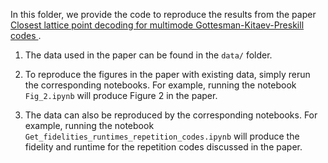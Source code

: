 In this folder, we provide the code to reproduce the results from the paper [Closest lattice point decoding for multimode Gottesman-Kitaev-Preskill codes
](https://arxiv.org/abs/2303.04702). 

1. The data used in the paper can be found in the `data/` folder.

2. To reproduce the figures in the paper with existing data, simply rerun the corresponding notebooks. For example, running the notebook `Fig_2.ipynb` will produce Figure 2 in the paper.

3. The data can also be reproduced by the corresponding notebooks. For example, running the notebook `Get_fidelities_runtimes_repetition_codes.ipynb` will produce the fidelity and runtime for the repetition codes discussed in the paper. 

